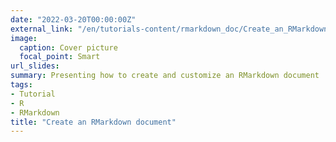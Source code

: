 ```yaml
---
date: "2022-03-20T00:00:00Z"
external_link: "/en/tutorials-content/rmarkdown_doc/Create_an_RMarkdown_document.pdf"
image:
  caption: Cover picture
  focal_point: Smart
url_slides: 
summary: Presenting how to create and customize an RMarkdown document
tags:
- Tutorial
- R
- RMarkdown
title: "Create an RMarkdown document"
---
```



